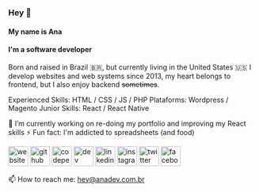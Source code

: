 ### Hey 👋 
#### My name is Ana
#### I'm a software developer
Born and raised in Brazil :brazil:, but currently living in the United States :us:
I develop websites and web systems since 2013, my heart belongs to frontend, but I also enjoy backend ~~sometimes~~.

Experienced Skills: HTML / CSS / JS / PHP 
Plataforms: Wordpress / Magento
Junior Skills: React / React Native 

🌱 I’m currently working on re-doing my portfolio and improving my React skills
⚡ Fun fact: I'm addicted to spreadsheets (and food)


[<img src='https://cdn.jsdelivr.net/npm/simple-icons@3.0.1/icons/icloud.svg' alt='website' height='40'>](https://anadev.com.br/)  [<img src='https://cdn.jsdelivr.net/npm/simple-icons@3.0.1/icons/github.svg' alt='github' height='40'>](https://github.com/aluiza22)  [<img src='https://cdn.jsdelivr.net/npm/simple-icons@3.0.1/icons/codepen.svg' alt='codepen' height='40'>](https://codepen.io/anadev22)  [<img src='https://cdn.jsdelivr.net/npm/simple-icons@3.0.1/icons/dev-dot-to.svg' alt='dev' height='40'>](https://dev.to/anadev)  [<img src='https://cdn.jsdelivr.net/npm/simple-icons@3.0.1/icons/linkedin.svg' alt='linkedin' height='40'>](https://www.linkedin.com/in/aluizasilva22/)  [<img src='https://cdn.jsdelivr.net/npm/simple-icons@3.0.1/icons/instagram.svg' alt='instagram' height='40'>](https://www.instagram.com/nalu2204/)  [<img src='https://cdn.jsdelivr.net/npm/simple-icons@3.0.1/icons/twitter.svg' alt='twitter' height='40'>](https://twitter.com/anadev22)  [<img src='https://cdn.jsdelivr.net/npm/simple-icons@3.0.1/icons/facebook.svg' alt='facebook' height='40'>](https://www.facebook.com/ana.l.dasilva.75)

📫 How to reach me: [hey@anadev.com.br](mailto:hey@anadev.com.br)

<!--
**aluiza22/aluiza22** is a ✨ _special_ ✨ repository because its `README.md` (this file) appears on your GitHub profile.
